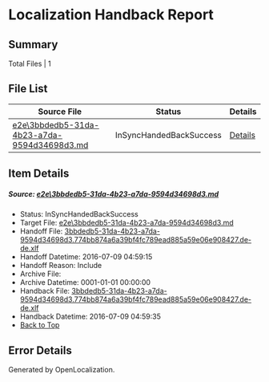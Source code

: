 # <a name='report-top'></a> Localization Handback Report

## Summary
 Total Files | 1

## File List
 Source File | Status | Details 
 ----------- | ------ | ------- 
 [e2e\3bbdedb5-31da-4b23-a7da-9594d34698d3.md](https://github.com/OpenLocalizationTestOrg/oltest/blob/d8621e914b31cb6b7d17b12985fd5e64a874a443/e2e/3bbdedb5-31da-4b23-a7da-9594d34698d3.md) | InSyncHandedBackSuccess | [Details](#f0185556cd1319bfcce95052895c9a3132aae04c1)

## Item Details
##### <a name='f0185556cd1319bfcce95052895c9a3132aae04c1'></a> Source: [e2e\3bbdedb5-31da-4b23-a7da-9594d34698d3.md](https://github.com/OpenLocalizationTestOrg/oltest/blob/d8621e914b31cb6b7d17b12985fd5e64a874a443/e2e/3bbdedb5-31da-4b23-a7da-9594d34698d3.md)
* Status: InSyncHandedBackSuccess
* Target File: [e2e\3bbdedb5-31da-4b23-a7da-9594d34698d3.md](https://github.com/OpenLocalizationTestOrg/oltest-dede-fly/blob/957132ee8d66d232ab4451bfaa8a95fe38143747/e2e/3bbdedb5-31da-4b23-a7da-9594d34698d3.md)
* Handoff File: [3bbdedb5-31da-4b23-a7da-9594d34698d3.774bb874a6a39bf4fc789ead885a59e06e908427.de-de.xlf](https://github.com/OpenLocalizationTestOrg/olhandoff-e2e/blob/a0576c739da9c38b72ea18da5e9bef57ecd1dbb7/ol-handoff/OpenLocalizationTestOrg/oltest-dede-fly/ci/ht/3bbdedb5-31da-4b23-a7da-9594d34698d3.774bb874a6a39bf4fc789ead885a59e06e908427.de-de.xlf)
* Handoff Datetime: 2016-07-09 04:59:15
* Handoff Reason: Include
* Archive File: 
* Archive Datetime: 0001-01-01 00:00:00
* Handback File: [3bbdedb5-31da-4b23-a7da-9594d34698d3.774bb874a6a39bf4fc789ead885a59e06e908427.de-de.xlf](https://github.com/OpenLocalizationTestOrg/olhandback-e2e/blob/b73fc44bddc614aa7904ce5f718aa64b2bcc87d3/ol-handback/OpenLocalizationTestOrg/oltest-dede-fly/ci/ht/3bbdedb5-31da-4b23-a7da-9594d34698d3.774bb874a6a39bf4fc789ead885a59e06e908427.de-de.xlf)
* Handback Datetime: 2016-07-09 04:59:35
* [Back to Top](#report-top)


## Error Details

Generated by OpenLocalization.
